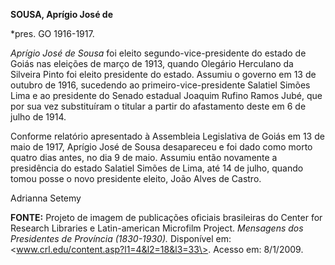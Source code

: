 **SOUSA, Aprígio José de**

\*pres. GO 1916-1917.

*Aprígio José de Sousa* foi eleito segundo-vice-presidente do estado de
Goiás nas eleições de março de 1913, quando Olegário Herculano da
Silveira Pinto foi eleito presidente do estado. Assumiu o governo em 13
de outubro de 1916, sucedendo ao primeiro-vice-presidente Salatiel
Simões Lima e ao presidente do Senado estadual Joaquim Rufino Ramos
Jubé, que por sua vez substituíram o titular a partir do afastamento
deste em 6 de julho de 1914.

Conforme relatório apresentado à Assembleia Legislativa de Goiás em 13
de maio de 1917, Aprígio José de Sousa desapareceu e foi dado como morto
quatro dias antes, no dia 9 de maio. Assumiu então novamente a
presidência do estado Salatiel Simões de Lima, até 14 de julho, quando
tomou posse o novo presidente eleito, João Alves de Castro.

Adrianna Setemy

**FONTE:** Projeto de imagem de publicações oficiais brasileiras do
Center for Research Libraries e Latin-american Microfilm Project.
*Mensagens dos Presidentes de Província (1830-1930).* Disponível em:
\<www.crl.edu/content.asp?l1=4&l2=18&l3=33\>. Acesso em: 8/1/2009.
